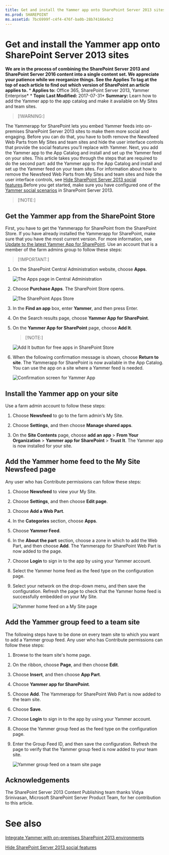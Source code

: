 ```yaml
---
title: Get and install the Yammer app onto SharePoint Server 2013 sites
ms.prod: SHAREPOINT
ms.assetid: 7bc6999f-c4f4-476f-ba0b-28b74166e9c2
---
```



# Get and install the Yammer app onto SharePoint Server 2013 sites
 **We are in the process of combining the SharePoint Server 2013 and SharePoint Server 2016 content into a single content set. We appreciate your patience while we reorganize things. See the Applies To tag at the top of each article to find out which version of SharePoint an article applies to.** * **Applies to:** Office 365, SharePoint Server 2013, Yammer Enterprise*  * **Topic Last Modified:** 2017-07-31* **Summary:** Learn how to add the Yammer app to the app catalog and make it available on My Sites and team sites.
> [!WARNING:]

  
    
    

The Yammerapp for SharePoint lets you embed Yammer feeds into on-premises SharePoint Server 2013 sites to make them more social and engaging. Before you can do that, you have to both remove the Newsfeed Web Parts from My Sites and team sites and hide the user interface controls that provide the social features you’ll replace with Yammer. Next, you add the Yammer app to the App Catalog and install and set up the Yammer feed on your sites. This article takes you through the steps that are required to do the second part: add the Yammer app to the App Catalog and install and set up the Yammer feed on your team sites. For information about how to remove the Newsfeed Web Parts from My Sites and team sites and hide the user interface controls, see  [Hide SharePoint Server 2013 social features](html/hide-sharepoint-server-2013-social-features.md).Before you get started, make sure you have configured one of the  [Yammer social scenarios](html/social-scenarios-with-yammer-and-sharepoint-server-2013.md) in SharePoint Server 2013.
> [!NOTE:]

  
    
    


## Get the Yammer app from the SharePoint Store
<a name="proc1"> </a>

First, you have to get the Yammerapp for SharePoint from the SharePoint Store. If you have already installed the Yammerapp for SharePoint, make sure that you have the most current version. For more information, see  [Update to the latest Yammer App for SharePoint](https://go.microsoft.com/fwlink/?LinkId=395077). Use an account that is a member of the farm admins group to follow these steps:
> [!IMPORTANT:]

  
    
    


1. On the SharePoint Central Administration website, choose **Apps**.
    
     ![The Apps page in Central Administration](images/)
  

  
2. Choose **Purchase Apps**. The SharePoint Store opens.
    
     ![The SharePoint Apps Store](images/)
  

  
3. In the **Find an app** box, enter **Yammer**, and then press Enter.
    
  
4. On the Search results page, choose **Yammer App for SharePoint**.
    
  
5. On the **Yammer App for SharePoint** page, choose **Add It**.
    
    > [!NOTE:]
      

     ![Add It button for free apps in SharePoint Store](images/)
  

  
6. When the following confirmation message is shown, choose **Return to site**. The Yammerapp for SharePoint is now available in the App Catalog. You can use the app on a site where a Yammer feed is needed.
    
     ![Confirmation screen for Yammer App](images/)
  

  

## Install the Yammer app on your site
<a name="proc2"> </a>

Use a farm admin account to follow these steps:
1. Choose **Newsfeed** to go to the farm admin's My Site.
    
  
2. Choose **Settings**, and then choose **Manage shared apps**.
    
  
3. On the **Site Contents** page, choose **add an app** > **From Your Organization** > **Yammer app for SharePoint** > **Trust It**. The Yammer app is now installed for your site.
    
  

## Add the Yammer home feed to the My Site Newsfeed page
<a name="proc3"> </a>

Any user who has Contribute permissions can follow these steps:
1. Choose **Newsfeed** to view your My Site.
    
  
2. Choose **Settings**, and then choose **Edit page**.
    
  
3. Choose **Add a Web Part**.
    
  
4. In the **Categories** section, choose **Apps**.
    
  
5. Choose **Yammer Feed**.
    
  
6. In the **About the part** section, choose a zone in which to add the Web Part, and then choose **Add**. The Yammerapp for SharePoint Web Part is now added to the page.
    
  
7. Choose **Login** to sign in to the app by using your Yammer account.
    
  
8. Select the Yammer home feed as the feed type on the configuration page.
    
  
9. Select your network on the drop-down menu, and then save the configuration. Refresh the page to check that the Yammer home feed is successfully embedded on your My Site.
    
     ![Yammer home feed on a My Site page](images/)
  

  

## Add the Yammer group feed to a team site
<a name="proc4"> </a>

The following steps have to be done on every team site to which you want to add a Yammer group feed. Any user who has Contribute permissions can follow these steps:
1. Browse to the team site's home page.
    
  
2. On the ribbon, choose **Page**, and then choose **Edit**.
    
  
3. Choose **Insert**, and then choose **App Part**.
    
  
4. Choose **Yammer app for SharePoint**.
    
  
5. Choose **Add**. The Yammerapp for SharePoint Web Part is now added to the team site.
    
  
6. Choose **Save**.
    
  
7. Choose **Login** to sign in to the app by using your Yammer account.
    
  
8. Choose the Yammer group feed as the feed type on the configuration page.
    
  
9. Enter the Group Feed ID, and then save the configuration. Refresh the page to verify that the Yammer group feed is now added to your team site.
    
     ![Yammer group feed on a team site page](images/)
  

  

## Acknowledgements
<a name="proc4"> </a>

The SharePoint Server 2013 Content Publishing team thanks Vidya Srinivasan, Microsoft SharePoint Server Product Team, for her contribution to this article.
# See also

#### 

 [Integrate Yammer with on-premises SharePoint 2013 environments](html/integrate-yammer-with-on-premises-sharepoint-2013-environments.md)
  
    
    
 [Hide SharePoint Server 2013 social features](html/hide-sharepoint-server-2013-social-features.md)
  
    
    

  
    
    

